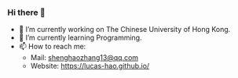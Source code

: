 ### Hi there 👋

- 🔭 I’m currently working on The Chinese University of Hong Kong.
- 🌱 I’m currently learning Programming.
- 📫 How to reach me: 
  - Mail: shenghaozhang13@qq.com 
  - Website: https://lucas-hao.github.io/
<!--
**Lucas-hao/Lucas-hao** is a ✨ _special_ ✨ repository because its `README.md` (this file) appears on your GitHub profile.

Here are some ideas to get you started:

- 🔭 I’m currently working on The Chinese University of Hong Kong.
- 🌱 I’m currently learning Programming.
- 👯 I’m looking to collaborate on ...
- 🤔 I’m looking for help with ...
- 💬 Ask me about ...
- 📫 How to reach me: Mail: shenghaozhang13@qq.com Website: https://lucas-hao.github.io/
- 😄 Pronouns: ...
- ⚡ Fun fact: ...
-->

